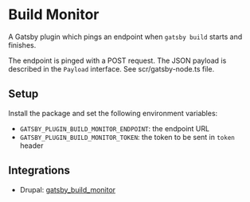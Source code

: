 # Build Monitor

A Gatsby plugin which pings an endpoint when `gatsby build` starts and finishes.

The endpoint is pinged with a POST request. The JSON payload is described in the
`Payload` interface. See scr/gatsby-node.ts file.

## Setup

Install the package and set the following environment variables:

- `GATSBY_PLUGIN_BUILD_MONITOR_ENDPOINT`: the endpoint URL
- `GATSBY_PLUGIN_BUILD_MONITOR_TOKEN`: the token to be sent in `token` header

## Integrations

- Drupal:
  [gatsby_build_monitor](https://github.com/AmazeeLabs/silverback-mono/tree/development/packages/composer/drupal/gatsby_build_monitor)
